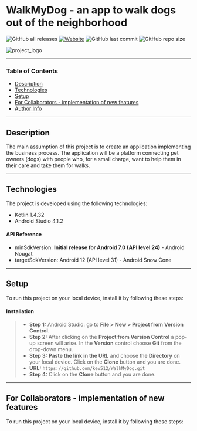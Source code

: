 # WalkMyDog - an app to walk dogs out of the neighborhood

![GitHub all releases](https://img.shields.io/github/downloads/kev512/WalkMyDog/total?logo=GitHub&style=flat)
[![Website](https://img.shields.io/website?color=orange&label=Kotlin&up_message=1.4.32&url=https%3A%2F%2Fkotlinlang.org)](https://kotlinlang.org)
![GitHub last commit](https://img.shields.io/github/last-commit/kev512/WalkMyDog?logo=GitHub)
![GitHub repo size](https://img.shields.io/github/repo-size/kev512/WalkMyDog?logo=GitHub)

![project_logo](https://user-images.githubusercontent.com/55996233/144767562-354a58d3-7815-488f-a93b-7f5582aa9a60.png)

---

### Table of Contents

- [Description](#description)
- [Technologies](#technologies)
- [Setup](#setup)
- [For Collaborators - implementation of new features](#for-collaborators---implementation-of-new-features)
- [Author Info](#author-info)

---

## Description

The main assumption of this project is to create an application implementing the business process. The application will be a platform connecting pet owners (dogs) with people who, for a small charge, want to help them in their care and take them for walks.

---

## Technologies

The project is developed using the following technologies:

- Kotlin 1.4.32
- Android Studio 4.1.2

#### API Reference

- minSdkVersion: **Initial release for Android 7.0 (API level 24)** - Android Nougat
- targetSdkVersion: Android 12 (API level 31) - Android Snow Cone

---

## Setup

To run this project on your local device, install it by following these steps:

#### Installation

> - **Step 1:** Android Studio: go to **File > New > Project from Version Control**.
> - **Step 2:** After clicking on the **Project from Version Control** a pop-up screen will arise. In the **Version** control choose **Git** from the drop-down menu.
> - **Step 3:** **Paste the link in the URL** and choose the **Directory** on your local device. Click on the **Clone** button and you are done.
> - **URL:**
             ```
                 https://github.com/kev512/WalkMyDog.git
             ```
> - **Step 4:** Click on the **Clone** button and you are done.

---

## For Collaborators - implementation of new features

To run this project on your local device, install it by following these steps:

